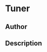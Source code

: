 # Tuner

## Author

<!-- Insert Your Name Here -->

## Description

<!-- Describe your example here -->
